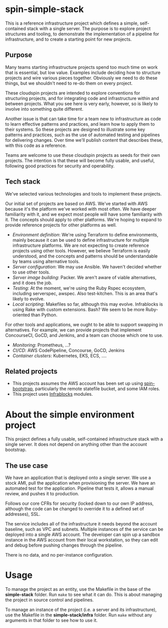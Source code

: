 
# spin-simple-stack

This is a reference infrastructure project which defines a simple, self-contained stack with a single server. The purpose is to explore project structures and tooling, to demonstrate the implementation of a pipeline for infrastructure, and to create a starting point for new projects.


## Purpose

Many teams starting infrastructure projects spend too much time on work that is essential, but low value. Examples include deciding how to structure projects and wire various pieces together. Obviously we need to do these things, but we shouldn't need to re-do them on every project.

These cloudspin projects are intended to explore conventions for structuring projects, and for integrating code and infrastructure within and between projects. What you see here is very early, however, so is likely to involve into something quite different.

Another issue is that can take time for a team new to infrastructure as code to learn effective patterns and practices, and learn how to apply them to their systems. So these projects are designed to illustrate some key patterns and practices, such as the use of automated testing and pipelines for delivering changes. Over time we'll publish content that describes these, with this code as a reference.

Teams are welcome to use these cloudspin projects as seeds for their own projects. The intention is that these will become fully usable, and useful, following good practices for security and operability.


## Tech stack

We've selected various technologies and tools to implement these projects.

Our initial set of projects are based on AWS. We've started with AWS because it's the platform we've worked with most often. We have deeper familiarity with it, and we expect most people will have some familiarity with it. The concepts should apply to other platforms. We're hoping to expand to provide reference projects for other platforms as well.

- *Environment definition*: We're using Terraform to define environments, mainly because it can be used to define infrastructure for multiple infrastructure platforms. We are not expecting to create reference projects using other tools. However, we believe Terraform is easily understood, and the concepts and patterns should be understandable by teams using alternative tools.
- *Server configuration*: We may use Ansible. We haven't decided whether to use other tools.
- *Server image building*: Packer. We aren't aware of viable alternatives, and it does the job.
- *Testing*: At the moment, we're using the Ruby Rspec ecosystem, including serverspec, awspec. Also test-kitchen. This is an area that's likely to evolve.
- *Local scripting*: Makefiles so far, although this may evolve. Infrablocks is using Rake with custom extensions. Bash? We seem to be more Ruby-oriented than Python.

For other tools and applications, we ought to be able to support swapping in alternatives. For example, we can provide projects that implement ConcourseCI, GoCD, and Jenkins, and a team can choose which one to use.

- *Monitoring*: Prometheus, ...?
- *CI/CD*: AWS CodePipeline, Concourse, GoCD, Jenkins
- *Container clusters*: Kubernetes, EKS, ECS, ....


## Related projects

- This projects assumes the AWS account has been set up using [spin-bootstrap](https://github.com/kief/spin-bootstrap), particularly the remote statefile bucket, and some IAM roles.
- This project uses [Infrablocks](https://github.com/infrablocks) modules.


# About the simple environment project

This project defines a fully usable, self-contained infrastructure stack with a single server. It does not depend on anything other than the account bootstrap.

## The use case

We have an application that is deployed onto a single server. We use a stock AMI, pull the application when provisioning the server. We have an automated test for the application. Pipeline that tests it, allows a manual review, and pushes it to production.

Follows our core CFRs for security (locked down to our own IP address, although the code can be changed to override it to a defined set of addresses), SSL.

The service includes all of the infrastructure it needs beyond the account baseline, such as VPC and subnets. Multiple instances of the service can be deployed into a single AWS account. The developer can spin up a sandbox instance in the AWS account from their local workstation, so they can edit and debug before pushing changes through the pipeline.

There is no data, and no per-instance configuration.

# Usage

To manage the project as an entity, use the Makefile in the base of the **simple-stack** folder. Run `make` to see what it can do. This is about managing the project in source control and pipelines.

To manage an instance of the project (i.e. a server and its infrastructure), use the Makefile in the **simple-stack/infra** folder. Run `make` without any arguments in that folder to see how to use it.

